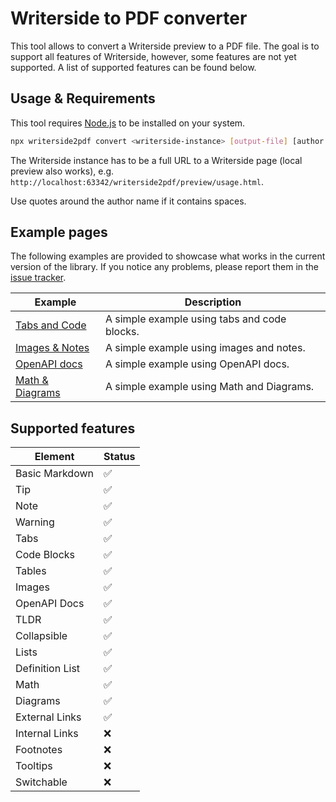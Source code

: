 # Writerside to PDF converter

This tool allows to convert a Writerside preview to a PDF file. The goal is to support all features of Writerside, however, some features are not yet supported. A list of supported features can be found below.

##  Usage & Requirements

This tool requires [Node.js](https://nodejs.org/en/) to be installed on your system.

```bash
npx writerside2pdf convert <writerside-instance> [output-file] [author name]
```

The Writerside instance has to be a full URL to a Writerside page (local preview also works), e.g. ```http://localhost:63342/writerside2pdf/preview/usage.html```.

Use quotes around the author name if it contains spaces.

## Example pages

The following examples are provided to showcase what works in the current version of the library.
If you notice any problems, please report them in the [issue tracker]().

| Example                             | Description                                  |
|-------------------------------------|----------------------------------------------|
| [Tabs and Code](Tabs-and-Code.md)   | A simple example using tabs and code blocks. |
| [Images & Notes](Images-Notes.md)   | A simple example using images and notes.     |
| [OpenAPI docs](OpenAPI-docs.md)     | A simple example using OpenAPI docs.         |
| [Math & Diagrams](Math-Diagrams.md) | A simple example using Math and Diagrams.    |

## Supported features
| Element         | Status |
|-----------------|--------|
| Basic Markdown  | ✅      |
| Tip             | ✅      |
| Note            | ✅      |
| Warning         | ✅      |
| Tabs            | ✅      |
| Code Blocks     | ✅      |
| Tables          | ✅      |
| Images          | ✅      |
| OpenAPI Docs    | ✅      |
| TLDR            | ✅      |
| Collapsible     | ✅      |
| Lists           | ✅      |
| Definition List | ✅      |
| Math            | ✅      |
| Diagrams        | ✅      |
| External Links  | ✅      |
| Internal Links  | ❌      |
| Footnotes       | ❌      |
| Tooltips        | ❌      |
| Switchable      | ❌      |